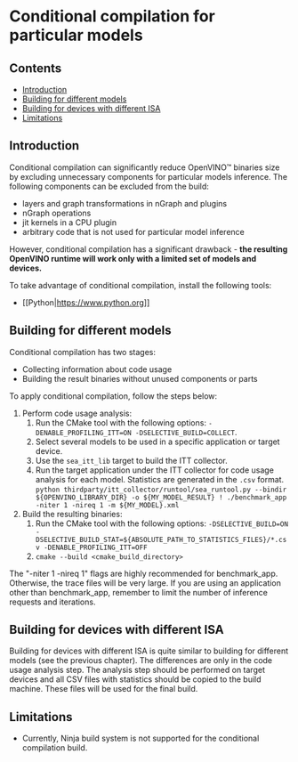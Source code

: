 # Conditional compilation for particular models

## Contents

- [Introduction](#introduction)
- [Building for different models](#building-for-different-models)
- [Building for devices with different ISA](#building-for-different-isa)
- [Limitations](#limitations)

## Introduction

Conditional compilation can significantly reduce OpenVINO™ binaries size
by excluding unnecessary components for particular models inference.
The following components can be excluded from the build:
* layers and graph transformations in nGraph and plugins
* nGraph operations
* jit kernels in a CPU plugin
* arbitrary code that is not used for particular model inference

However, conditional compilation has a significant drawback - **the resulting OpenVINO runtime will work only with a limited set of models and devices.**

To take advantage of conditional compilation, install the following tools:
* [[Python|https://www.python.org]]

## Building for different models

Conditional compilation has two stages:
* Collecting information about code usage
* Building the result binaries without unused components or parts

To apply conditional compilation, follow the steps below:

1. Perform code usage analysis:
    1. Run the CMake tool with the following options: `-DENABLE_PROFILING_ITT=ON -DSELECTIVE_BUILD=COLLECT`.
    2. Select several models to be used in a specific application or target device.
    3. Use the `sea_itt_lib` target to build the ITT collector.
    4. Run the target application under the ITT collector for code usage analysis for each model. Statistics are generated in the `.csv` format.  
`python thirdparty/itt_collector/runtool/sea_runtool.py --bindir ${OPENVINO_LIBRARY_DIR} -o ${MY_MODEL_RESULT} ! ./benchmark_app -niter 1 -nireq 1 -m ${MY_MODEL}.xml`
2. Build the resulting binaries:
    1. Run the CMake tool with the following options: `-DSELECTIVE_BUILD=ON -DSELECTIVE_BUILD_STAT=${ABSOLUTE_PATH_TO_STATISTICS_FILES}/*.csv -DENABLE_PROFILING_ITT=OFF`
    2. `cmake --build <cmake_build_directory>`

The "-niter 1 -nireq 1" flags are highly recommended for benchmark_app. Otherwise, the trace files will be very large.
If you are using an application other than benchmark_app, remember to limit the number of inference requests and iterations.

## Building for devices with different ISA

Building for devices with different ISA is quite similar to building for different models (see the previous chapter).
The differences are only in the code usage analysis step. The analysis step should be performed on target devices and all CSV files with statistics should be copied to the build machine. These files will be used for the final build.

## Limitations

* Currently, Ninja build system is not supported for the conditional compilation build.


